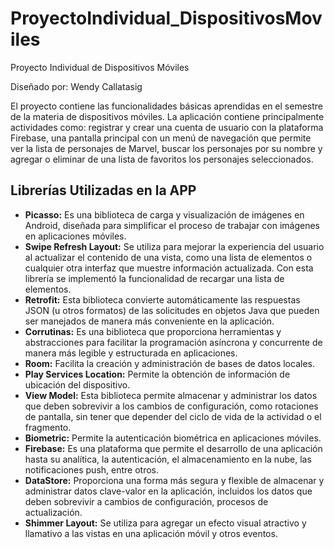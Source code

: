 # ProyectoIndividual_DispositivosMoviles
Proyecto Individual de Dispositivos Móviles

Diseñado por: Wendy Callatasig

El proyecto contiene las funcionalidades básicas aprendidas en el semestre de la materia de dispositivos móviles. La aplicación contiene principalmente actividades como: registrar y crear una cuenta de usuario con la plataforma Firebase, una pantalla principal con un menú de navegación que permite ver la lista de personajes de Marvel, buscar los personajes por su nombre y agregar o eliminar de una lista de favoritos los personajes seleccionados.

## Librerías Utilizadas en la APP
- **Picasso:** Es una biblioteca de carga y visualización de imágenes en Android, diseñada para simplificar el proceso de trabajar con imágenes en aplicaciones móviles.
- **Swipe Refresh Layout:** Se utiliza para mejorar la experiencia del usuario al actualizar el contenido de una vista, como una lista de elementos o cualquier otra interfaz que muestre información actualizada. Con esta librería se implementó la funcionalidad de recargar una lista de elementos.
- **Retrofit:** Esta biblioteca convierte automáticamente las respuestas JSON (u otros formatos) de las solicitudes en objetos Java que pueden ser manejados de manera más conveniente en la aplicación.
- **Corrutinas:** Es una biblioteca que proporciona herramientas y abstracciones para facilitar la programación asíncrona y concurrente de manera más legible y estructurada en aplicaciones.
- **Room:** Facilita la creación y administración de bases de datos locales.
- **Play Services Location:** Permite la obtención de información de ubicación del dispositivo.
- **View Model:** Esta biblioteca permite almacenar y administrar los datos que deben sobrevivir a los cambios de configuración, como rotaciones de pantalla, sin tener que depender del ciclo de vida de la actividad o el fragmento.
- **Biometric:** Permite la autenticación biométrica en aplicaciones móviles.
- **Firebase:** Es una plataforma que permite el desarrollo de una aplicación hasta su analítica, la autenticación, el almacenamiento en la nube, las notificaciones push, entre otros.
- **DataStore:** Proporciona una forma más segura y flexible de almacenar y administrar datos clave-valor en la aplicación, incluidos los datos que deben sobrevivir a cambios de configuración, procesos de actualización.
- **Shimmer Layout:** Se utiliza para agregar un efecto visual atractivo y llamativo a las vistas en una aplicación móvil y otros eventos.
